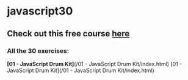 # javascript30

## Check out this free course [here](https://www.javascript30.com)

### All the 30 exercises:

**[01 - JavaScript Drum Kit]**(/01 - JavaScript Drum Kit/index.html)
[01 - JavaScript Drum Kit](/01 - JavaScript Drum Kit/index.html)
